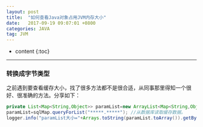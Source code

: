```yaml
---
layout: post
title:  "如何查看Java对象占用JVM内存大小"
date:   2017-09-19 09:07:01 +0800
categories: JAVA
tag: JVM
---
```


* content
{:toc}


-------
### 转换成字节类型 
之前遇到要查看缓存大小，找了很多方法都不是很合适，从同事那里得知一个很好、很准确的方法。分享如下：

```java
private List<Map<String,Object>> paramList=new ArrayList<Map<String,Object>>();
paramList=sqlMap.queryForList("*****.*****"); //从数据库读取缓存数据。
logger.info("paramList大小="+Arrays.toString(paramList.toArray()).getBytes().length);//打印占用字节数。
```